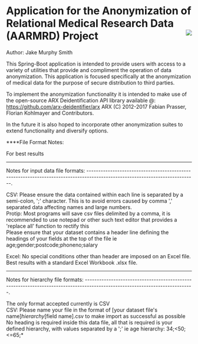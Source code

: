 # Application for the Anonymization of Relational Medical Research Data (AARMRD) Project <img align="right" src="https://i.imgur.com/hLCDoAZ.png">


Author: Jake Murphy Smith  

This Spring-Boot application is intended to provide users with access to a variety of utilities that provide and compliment the operation of data anonymization. This application is focused specifically at the anonymization of medical data for the purpose of secure distribution to third parties.  
  
To implement the anonymization functionality it is intended to make use of the open-source ARX Deidentification API library available @: https://github.com/arx-deidentifier/arx
ARX (C) 2012-2017 Fabian Prasser, Florian Kohlmayer and Contributors.  
  
In the future it is also hoped to incorporate other anonymization suites to extend functionality and diversify options.  

****File Format Notes:  
  
For best results  
  
----------------------------------------------------------------------------------------------------------------------------
Notes for input data file formats:
----------------------------------------------------------------------------------------------------------------------------.

CSV: Please ensure the data contained within each line is separated by a semi-colon, ';' character. This is to avoid errors caused by comma ',' separated data affecting names and large numbers.  
Protip: Most programs will save csv files delimited by a comma, it is recommended to use notepad or other such text editor that provides a 'replace all' function to rectify this  
	 Please ensure that your dataset contains a header line defining the headings of your fields at the top of the file ie age;gender;postcode;phoneno;salary  
	   
Excel: No special conditions other than header are imposed on an Excel file. Best results with a standard Excel Workbook .xlsx file.
	 
----------------------------------------------------------------------------------------------------------------------------
Notes for hierarchy file formats:
----------------------------------------------------------------------------------------------------------------------------.	 

The only format accepted currently is CSV  
CSV: Please name your file in the format of [your dataset file's name]_hierarchy_[field name].csv to make import as successful as possible  
No heading is required inside this data file, all that is required is your defined hierarchy, with values separated by a ';' ie age hierarchy: 34;<50;<=65;*
										  